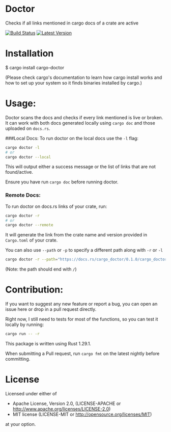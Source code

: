 # Doctor
Checks if all links mentioned in cargo docs of a crate are active 

[![Build Status](https://travis-ci.org/Dylan-DPC/doctor.svg?branch=master)](https://travis-ci.org/Dylan-DPC/doctor) 
[![Latest Version](https://img.shields.io/crates/v/doctor.svg)](https://crates.io/crates/doctor) 

# Installation

$ cargo install cargo-doctor

(Please check cargo's documentation to learn how cargo install works and how to set up your system so it finds binaries installed by cargo.)

# Usage: 

Doctor scans the docs and checks if every link mentioned is live or broken. It can work with both docs generated locally using `cargo doc` and those uploaded on `docs.rs`. 

###Local Docs:
To run doctor on the local docs use the `-l` flag: 
 ```bash
 cargo doctor -l
 # or
 cargo doctor --local
 ```
 
 This will output either a success message or the list of links that are not found/active. 
 
 Ensure you have run `cargo doc` before running doctor. 
 
 ### Remote Docs: 
 
 To run doctor on docs.rs links of your crate, run: 
```bash
cargo doctor -r 
# or
cargo doctor --remote
```

It will generate the link from the crate name and version provided in `Cargo.toml` of your crate.

You can also use `--path` or `-p` to specify a different path along with `-r` or `-l`

```bash
cargo doctor -r --path="https://docs.rs/cargo_doctor/0.1.0/cargo_doctor/"
```
(Note: the path should end with `/`)

# Contribution:

If you want to suggest any new feature or report a bug, you can open an issue here or drop in a pull request directly. 

Right now, I still need to tests for most of the functions, so you can test it locally by running: 

```bash 
cargo run -- -r
```

This package is written using Rust 1.29.1. 

When submitting a Pull request, run `cargo fmt` on the latest nightly before committing. 

# License

Licensed under either of

- Apache License, Version 2.0, (LICENSE-APACHE or http://www.apache.org/licenses/LICENSE-2.0)
- MIT license (LICENSE-MIT or http://opensource.org/licenses/MIT)

at your option.